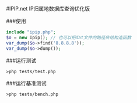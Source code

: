 #IPIP.net IP归属地数据库查询优化版


###使用
```php
include "ipip.php";
$o = new Ipip(); // 也可以把dat文件的路径传给构造函数
var_dump($o->find('8.8.8.8'));
var_dump($o->dump());
```

###运行测试
```
>php tests/test.php
```

###运行基准测试
```
>php tests/bench.php
```